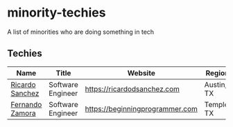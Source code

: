 # minority-techies
A list of minorities who are doing something in tech

## Techies

Name | Title | Website | Region 
------------ | ------- | ------- | -------
[Ricardo Sanchez](/techie-profiles/ricardo.md) | Software Engineer | https://ricardodsanchez.com | Austin, TX
[Fernando Zamora](/techie-profiles/fernando.md) | Software Engineer | https://beginningprogrammer.com | Temple, TX
